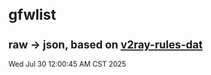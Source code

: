 # gfwlist
## raw -> json, based on [v2ray-rules-dat](https://github.com/Loyalsoldier/v2ray-rules-dat)
Wed Jul 30 12:00:45 AM CST 2025

